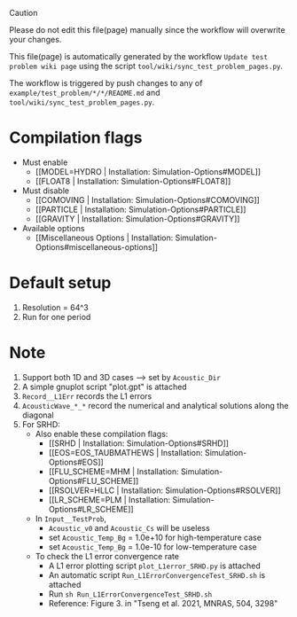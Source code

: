 > [!CAUTION]
> Please do not edit this file(page) manually since the workflow will overwrite your changes.
> 
> This file(page) is automatically generated by the workflow `Update test problem wiki page` using the script `tool/wiki/sync_test_problem_pages.py`.
> 
> The workflow is triggered by push changes to any of `example/test_problem/*/*/README.md` and `tool/wiki/sync_test_problem_pages.py`.


# Compilation flags
- Must enable
   - [[MODEL=HYDRO | Installation: Simulation-Options#MODEL]]
   - [[FLOAT8 | Installation: Simulation-Options#FLOAT8]]
- Must disable
   - [[COMOVING | Installation: Simulation-Options#COMOVING]]
   - [[PARTICLE | Installation: Simulation-Options#PARTICLE]]
   - [[GRAVITY | Installation: Simulation-Options#GRAVITY]]
- Available options
   - [[Miscellaneous Options | Installation: Simulation-Options#miscellaneous-options]]


# Default setup
1. Resolution = 64^3
2. Run for one period


# Note
1. Support both 1D and 3D cases --> set by `Acoustic_Dir`
2. A simple gnuplot script "plot.gpt" is attached
3. `Record__L1Err` records the L1 errors
4. `AcousticWave_*_*` record the numerical and analytical solutions along the diagonal
5. For SRHD:
   - Also enable these compilation flags:
      - [[SRHD | Installation: Simulation-Options#SRHD]]
      - [[EOS=EOS_TAUBMATHEWS | Installation: Simulation-Options#EOS]]
      - [[FLU_SCHEME=MHM | Installation: Simulation-Options#FLU_SCHEME]]
      - [[RSOLVER=HLLC | Installation: Simulation-Options#RSOLVER]]
      - [[LR_SCHEME=PLM | Installation: Simulation-Options#LR_SCHEME]]
   - In `Input__TestProb`,
      - `Acoustic_v0` and `Acoustic_Cs` will be useless
      - set `Acoustic_Temp_Bg` = 1.0e+10 for high-temperature case
      - set `Acoustic_Temp_Bg` = 1.0e-10 for low-temperature case
   - To check the L1 error convergence rate
      - A L1 error plotting script `plot_L1error_SRHD.py` is attached
      - An automatic script `Run_L1ErrorConvergenceTest_SRHD.sh` is attached
      - Run `sh Run_L1ErrorConvergenceTest_SRHD.sh`
      - Reference: Figure 3. in "Tseng et al. 2021, MNRAS, 504, 3298"
